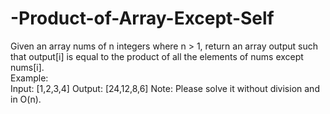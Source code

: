 # -Product-of-Array-Except-Self
Given an array nums of n integers where n > 1,  return an array output such that output[i] is equal to the product of all the elements of nums except nums[i].  
Example:  
Input:  [1,2,3,4] 
Output: [24,12,8,6] 
Note: Please solve it without division and in O(n).

